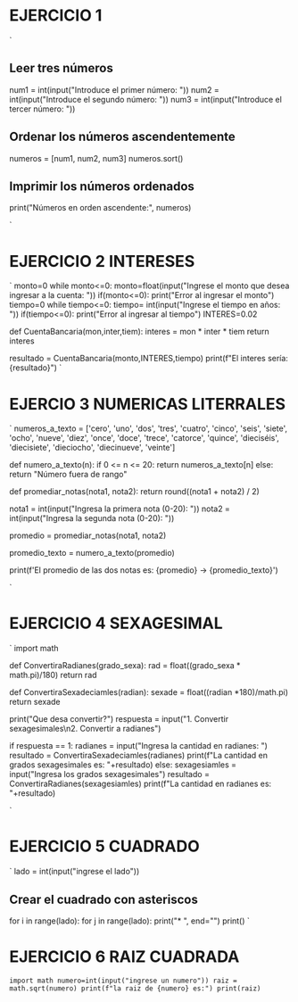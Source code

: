 # EJERCICIO 1

`
## Leer tres números
num1 = int(input("Introduce el primer número: "))
num2 = int(input("Introduce el segundo número: "))
num3 = int(input("Introduce el tercer número: "))

## Ordenar los números ascendentemente
numeros = [num1, num2, num3]
numeros.sort()

## Imprimir los números ordenados
print("Números en orden ascendente:", numeros)

`

# EJERCICIO 2 INTERESES

` 
monto=0
while monto<=0:
    monto=float(input("Ingrese el monto que desea ingresar a la cuenta: "))
    if(monto<=0):
        print("Error al ingresar el monto")
tiempo=0
while tiempo<=0:
    tiempo= int(input("Ingrese el tiempo en años: "))
    if(tiempo<=0):
        print("Error al ingresar al tiempo") 
INTERES=0.02

def CuentaBancaria(mon,inter,tiem):
    interes = mon * inter * tiem
    return interes

resultado = CuentaBancaria(monto,INTERES,tiempo)
print(f"El interes sería: {resultado}")
`

# EJERCIO 3 NUMERICAS LITERRALES

`
numeros_a_texto = ['cero', 'uno', 'dos', 'tres', 'cuatro', 'cinco', 'seis', 'siete', 'ocho', 'nueve',
                   'diez', 'once', 'doce', 'trece', 'catorce', 'quince', 'dieciséis',
                   'diecisiete', 'dieciocho', 'diecinueve', 'veinte']

def numero_a_texto(n):
    if 0 <= n <= 20:
        return numeros_a_texto[n]
    else:
        return "Número fuera de rango"

def promediar_notas(nota1, nota2):
    return round((nota1 + nota2) / 2)

nota1 = int(input("Ingresa la primera nota (0-20): "))
nota2 = int(input("Ingresa la segunda nota (0-20): "))

promedio = promediar_notas(nota1, nota2)

promedio_texto = numero_a_texto(promedio)

print(f'El promedio de las dos notas es: {promedio} -> {promedio_texto}')

`

# EJERCICIO 4 SEXAGESIMAL

`
    import math 

def ConvertiraRadianes(grado_sexa):
    rad = float((grado_sexa * math.pi)/180)
    return rad

def ConvertiraSexadeciamles(radian):
    sexade = float((radian *180)/math.pi)
    return sexade

print("Que desa convertir?")
respuesta = input("1. Convertir sexagesimales\n2. Convertir a radianes")

if respuesta == 1:
    radianes = input("Ingresa la cantidad en radianes: ")
    resultado = ConvertiraSexadeciamles(radianes)
    print(f"La cantidad en grados sexagesimales es: "+resultado)
else:
    sexagesiamles = input("Ingresa los grados sexagesimales")
    resultado = ConvertiraRadianes(sexagesiamles)
    print(f"La cantidad en radianes es: "+resultado)

`

# EJERCICIO 5 CUADRADO
`
lado = int(input("ingrese el lado"))

## Crear el cuadrado con asteriscos
for i in range(lado):
    for j in range(lado):
        print("* ", end="")
    print()
`

# EJERCICIO 6 RAIZ CUADRADA

`
import math
numero=int(input("ingrese un numero"))
raiz = math.sqrt(numero)
print(f"la raiz de {numero} es:")
print(raiz)
`